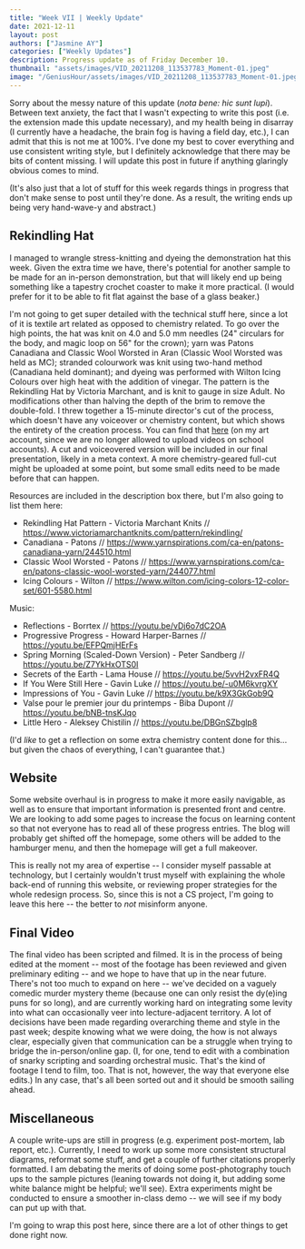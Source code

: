 ```yaml
---
title: "Week VII | Weekly Update"
date: 2021-12-11
layout: post
authors: ["Jasmine AY"]
categories: ["Weekly Updates"]
description: Progress update as of Friday December 10.
thumbnail: "assets/images/VID_20211208_113537783_Moment-01.jpeg"
image: "/GeniusHour/assets/images/VID_20211208_113537783_Moment-01.jpeg"
---
```


Sorry about the messy nature of this update (*nota bene: hic sunt lupi*). Between text anxiety, the fact that I wasn't expecting to write this post (i.e. the extension made this update necessary), and my health being in disarray (I currently have a headache, the brain fog is having a field day, etc.), I can admit that this is not me at 100%. I've done my best to cover everything and use consistent writing style, but I definitely acknowledge that there may be bits of content missing. I will update this post in future if anything glaringly obvious comes to mind.

(It's also just that a lot of stuff for this week regards things in progress that don't make sense to post until they're done. As a result, the writing ends up being very hand-wave-y and abstract.)

## Rekindling Hat

I managed to wrangle stress-knitting and dyeing the demonstration hat this week. Given the extra time we have, there's potential for another sample to be made for an in-person demonstration, but that will likely end up being something like a tapestry crochet coaster to make it more practical. (I would prefer for it to be able to fit flat against the base of a glass beaker.)

I'm not going to get super detailed with the technical stuff here, since a lot of it is textile art related as opposed to chemistry related. To go over the high points, the hat was knit on 4.0 and 5.0 mm needles (24" circulars for the body, and magic loop on 56" for the crown); yarn was Patons Canadiana and Classic Wool Worsted in Aran (Classic Wool Worsted was held as MC); stranded colourwork was knit using two-hand method (Canadiana held dominant); and dyeing was performed with Wilton Icing Colours over high heat with the addition of vinegar. The pattern is the Rekindling Hat by Victoria Marchant, and is knit to gauge in size Adult. No modifications other than halving the depth of the brim to remove the double-fold. I threw together a 15-minute director's cut of the process, which doesn't have any voiceover or chemistry content, but which shows the entirety of the creation process. You can find that [here](https://youtu.be/7xaW4bBOjN0) (on my art account, since we are no longer allowed to upload videos on school accounts). A cut and voiceovered version will be included in our final presentation, likely in a meta context. A more chemistry-geared full-cut might be uploaded at some point, but some small edits need to be made before that can happen.

Resources are included in the description box there, but I'm also going to list them here:

- Rekindling Hat Pattern - Victoria Marchant Knits // https://www.victoriamarchantknits.com/pattern/rekindling/
- Canadiana - Patons // https://www.yarnspirations.com/ca-en/patons-canadiana-yarn/244510.html
- Classic Wool Worsted - Patons // https://www.yarnspirations.com/ca-en/patons-classic-wool-worsted-yarn/244077.html
- Icing Colours - Wilton // https://www.wilton.com/icing-colors-12-color-set/601-5580.html

Music:

- Reflections - Borrtex // https://youtu.be/vDj6o7dC2OA
- Progressive Progress - Howard Harper-Barnes // https://youtu.be/EFPQmjHErFs
- Spring Morning (Scaled-Down Version) - Peter Sandberg // https://youtu.be/Z7YkHxOTS0I
- Secrets of the Earth - Lama House // https://youtu.be/5vvH2vxFR4Q
- If You Were Still Here - Gavin Luke // https://youtu.be/-u0M6kvrgXY
- Impressions of You - Gavin Luke // https://youtu.be/k9X3GkGob9Q
- Valse pour le premier jour du printemps - Biba Dupont // https://youtu.be/bNB-tnsKJqo
- Little Hero - Aleksey Chistilin // https://youtu.be/DBGnSZbglp8

(I'd *like* to get a reflection on some extra chemistry content done for this... but given the chaos of everything, I can't guarantee that.)

## Website

Some website overhaul is in progress to make it more easily navigable, as well as to ensure that important information is presented front and centre. We are looking to add some pages to increase the focus on learning content so that not everyone has to read all of these progress entries. The blog will probably get shifted off the homepage, some others will be added to the hamburger menu, and then the homepage will get a full makeover.

This is really not my area of expertise -- I consider myself passable at technology, but I certainly wouldn't trust myself with explaining the whole back-end of running this website, or reviewing proper strategies for the whole redesign process. So, since this is not a CS project, I'm going to leave this here -- the better to _not_ misinform anyone.

## Final Video

The final video has been scripted and filmed. It is in the process of being edited at the moment -- most of the footage has been reviewed and given preliminary editing -- and we hope to have that up in the near future. There's not too much to expand on here -- we've decided on a vaguely comedic murder mystery theme (because one can only resist the dy(e)ing puns for so long), and are currently working hard on integrating some levity into what can occasionally veer into lecture-adjacent territory. A lot of decisions have been made regarding overarching theme and style in the past week; despite knowing what we were doing, the how is not always clear, especially given that communication can be a struggle when trying to bridge the in-person/online gap. (I, for one, tend to edit with a combination of snarky scripting and soarding orchestral music. That's the kind of footage I tend to film, too. That is not, however, the way that everyone else edits.) In any case, that's all been sorted out and it should be smooth sailing ahead.

## Miscellaneous

A couple write-ups are still in progress (e.g. experiment post-mortem, lab report, etc.). Currently, I need to work up some more consistent structural diagrams, reformat some stuff, and get a couple of further citations properly formatted. I am debating the merits of doing some post-photography touch ups to the sample pictures (leaning towards not doing it, but adding some white balance might be helpful; we'll see). Extra experiments might be conducted to ensure a smoother in-class demo -- we will see if my body can put up with that.

I'm going to wrap this post here, since there are a lot of other things to get done right now.
